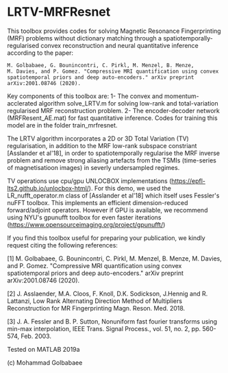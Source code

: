 # LRTV-MRFResnet 

This toolbox provides codes for solving Magnetic Resonance Fingerprinting (MRF) problems 
without dictionary matching through a spatiotemporally-regularised convex reconstruction and
neural quantitative inference according to the paper:

    M. Golbabaee, G. Bounincontri, C. Pirkl, M. Menzel, B. Menze, 
    M. Davies, and P. Gomez. "Compressive MRI quantification using convex
    spatiotemporal priors and deep auto-encoders." arXiv preprint arXiv:2001.08746 (2020).

Key components of this toolbox are:
1- The convex and momentum-acclerated algorithm solve_LRTV.m for solving low-rank and total-variation regularised MRF reconstruction problem.
2- The encoder-decoder network (MRFResent_AE.mat) for fast quantitative inference. Codes for training this model are in the folder train_mrfresnet.

The LRTV algorithm incorporates a 2D or 3D Total Variation (TV) regularisation, in addition 
to the MRF low-rank subspace constriant [Asslander et al'18], in order to spatiotemporally regularise the MRF inverse problem and remove strong aliasing artefacts from the TSMIs (time-series of magnetisatioon images) in severly undersampled regimes. 

TV operations use cpu/gpu UNLOCBOX implementations (https://epfl-lts2.github.io/unlocbox-html/).
For this demo, we used the LR_nufft_operator.m class of [Asslander et al'18] which itself uses Fessler's nuFFT toolbox.
This implements an efficient dimension-reduced forward/adjoint operators. However if GPU is available, we recommend using NYU's gpunufft toolbox for even faster iterations (https://www.opensourceimaging.org/project/gpunufft/)
 

If you find this toolbox useful for preparing your publication, we kindly 
request citing the following references:

[1] M. Golbabaee, G. Bounincontri, C. Pirkl, M. Menzel, B. Menze, 
    M. Davies, and P. Gomez. "Compressive MRI quantification using convex
    spatiotemporal priors and deep auto-encoders." arXiv preprint arXiv:2001.08746 (2020).

[2] J. Asslaender, M.A. Cloos, F. Knoll, D.K. Sodickson, J.Hennig and
    R. Lattanzi, Low Rank Alternating Direction Method of Multipliers
    Reconstruction for MR Fingerprinting  Magn. Reson. Med. 2018.

[3] J. A. Fessler and B. P. Sutton, Nonuniform fast fourier
    transforms using min-max interpolation, IEEE Trans. Signal
    Process., vol. 51, no. 2, pp. 560-574, Feb. 2003.

Tested on MATLAB 2019a

(c) Mohammad Golbabaee
